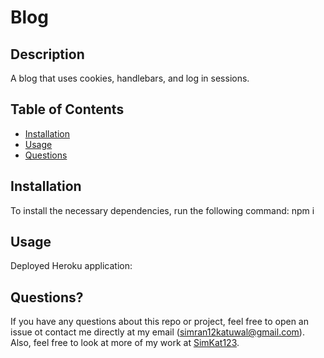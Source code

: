 # Blog
  
## Description
A blog that uses cookies, handlebars, and log in sessions.

## Table of Contents
* [Installation](#installation)
* [Usage](#usage)
* [Questions](#questions)

## Installation
To install the necessary dependencies, run the following command: npm i

## Usage
Deployed Heroku application:
    
## Questions?
If you have any questions about this repo or project, feel free to open an issue ot contact me directly at my email ([simran12katuwal@gmail.com](simran12katuwal@gmail.com)). Also, feel free to look at more of my work at [SimKat123](https://github.com/SimKat123).